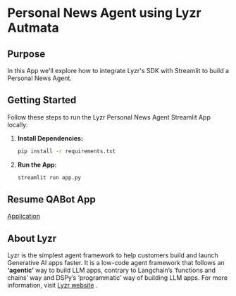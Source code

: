 # Personal News Agent using Lyzr Autmata

## Purpose

In this App we'll explore how to integrate Lyzr's SDK with Streamlit to build a Personal News Agent.

## Getting Started

Follow these steps to run the Lyzr Personal News Agent Streamlit App locally:

1. **Install Dependencies:**
   ```bash
   pip install -r requirements.txt

2. **Run the App:**
    ```bash
    streamlit run app.py

## Resume QABot App
[Application](https://lyzr-news.streamlit.app/)

## About Lyzr
Lyzr is the simplest agent framework to help customers build and launch Generative AI apps faster. It is a low-code agent framework that follows an **‘agentic’** way to build LLM apps, contrary to Langchain’s ‘functions and chains’ way and DSPy’s ‘programmatic’ way of building LLM apps. For more information, visit [Lyzr website](https://www.lyzr.ai/) .
